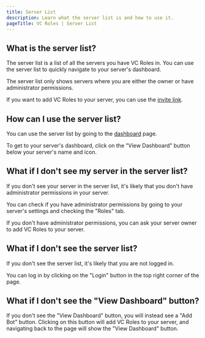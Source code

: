 ```yaml
---
title: Server List
description: Learn what the server list is and how to use it.
pageTitle: VC Roles | Server List
---
```


## What is the server list?

The server list is a list of all the servers you have VC Roles in. You can use the server list to quickly navigate to your server's dashboard.

The server list only shows servers where you are either the owner or have administrator permissions.

If you want to add VC Roles to your server, you can use the [invite link](/invite).

## How can I use the server list?

You can use the server list by going to the [dashboard](/dashboard) page.

To get to your server's dashboard, click on the "View Dashboard" button below your server's name and icon.

## What if I don't see my server in the server list?

If you don't see your server in the server list, it's likely that you don't have administrator permissions in your server.

You can check if you have administrator permissions by going to your server's settings and checking the "Roles" tab.

If you don't have administrator permissions, you can ask your server owner to add VC Roles to your server.

## What if I don't see the server list?

If you don't see the server list, it's likely that you are not logged in.

You can log in by clicking on the "Login" button in the top right corner of the page.

## What if I don't see the "View Dashboard" button?

If you don't see the "View Dashboard" button, you will instead see a "Add Bot" button. Clicking on this button will add VC Roles to your server, and navigating back to the page will show the "View Dashboard" button.
